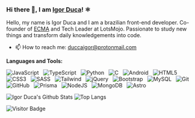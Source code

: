 ### Hi there 👋, I am [Igor Duca](https://twitter.com/ducaswtf)! ⚛️

Hello, my name is Igor Duca and I am a brazilian front-end developer. Co-founder of [ECMA](https://instagram.com/ecma.fintech) and Tech Leader at LotsMojo. Passionate to study new things and transform daily knowledgements into code.

- 📫 How to reach me: duccaigor@protonmail.com

**Languages and Tools:** 

![JavaScript](https://img.shields.io/badge/-JavaScript-black?logo=javascript&style=social)&nbsp;&nbsp;
![TypeScript](https://img.shields.io/badge/-TypeScript-black?logo=typescript&style=social)&nbsp;&nbsp;
![Python](https://img.shields.io/badge/-Python-black?logo=Python&style=social)&nbsp;&nbsp;
![C](https://img.shields.io/badge/-C-black?logo=c&style=social)&nbsp;&nbsp;
![Android](https://img.shields.io/badge/-Android-black?logo=android&style=social)&nbsp;&nbsp;
![HTML5](https://img.shields.io/badge/-HTML5-black?logo=html5&style=social)&nbsp;&nbsp;
![CSS3](https://img.shields.io/badge/-CSS3-black?logo=css3&style=social)&nbsp;&nbsp;
![SASS](https://img.shields.io/badge/-SASS-black?logo=sass&style=social)&nbsp;&nbsp;
![Tailwind](https://img.shields.io/badge/-Tailwind-black?logo=tailwindcss&style=social)&nbsp;&nbsp;
![jQuery](https://img.shields.io/badge/-jQuery-black?logo=jquery&style=social)&nbsp;&nbsp;
![Bootstrap](https://img.shields.io/badge/-Bootstrap-black?logo=bootstrap&style=social)&nbsp;&nbsp;
![MySQL](https://img.shields.io/badge/-MySQL-black?logo=mysql&style=social)&nbsp;&nbsp;
![Git](https://img.shields.io/badge/-Git-black?logo=git&style=social)&nbsp;&nbsp;
![GitHub](https://img.shields.io/badge/-GitHub-black?logo=github&style=social)&nbsp;&nbsp;
![Prisma](https://img.shields.io/badge/-Prisma-black?logo=prisma&style=social)&nbsp;&nbsp;
![NodeJS](https://img.shields.io/badge/-NodeJS-black?logo=node.js&style=social)&nbsp;&nbsp;
![MongoDB](https://img.shields.io/badge/-MongoDB-black?logo=mongodb&style=social)&nbsp;&nbsp;
![Astro](https://img.shields.io/badge/-Astro-black?logo=astro&style=social)&nbsp;&nbsp;

![Igor Duca's Github Stats](https://github-readme-stats.vercel.app/api?username=igorfelipeduca&count_private=true&show_icons=true&include_all_commits=true)
![Top Langs](https://github-readme-stats.vercel.app/api/top-langs/?username=igorfelipeduca&hide=TeX&layout=compact)

![Visitor Badge](https://visitor-badge.laobi.icu/badge?page_id=igorfelipeduca.igorfelipeduca)
